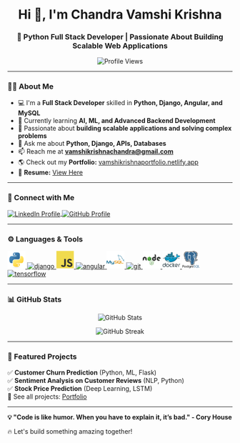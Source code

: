 <h1 align="center">Hi 👋, I'm Chandra Vamshi Krishna</h1>
<h3 align="center">🚀 Python Full Stack Developer | Passionate About Building Scalable Web Applications</h3>

<p align="center">
  <img src="https://komarev.com/ghpvc/?username=vamshikrishnachandra&label=Profile%20Views&color=0e75b6&style=flat" alt="Profile Views" />
</p>

---

### 👨‍💻 About Me
- 💻 I'm a **Full Stack Developer** skilled in **Python, Django, Angular, and MySQL**  
- 🌱 Currently learning **AI, ML, and Advanced Backend Development**  
- 🚀 Passionate about **building scalable applications and solving complex problems**  
- 💬 Ask me about **Python, Django, APIs, Databases**  
- 📫 Reach me at **vamshikrishnachandra@gmail.com**  
- 🌎 Check out my **Portfolio:** [vamshikrishnaportfolio.netlify.app](https://vamshikrishnaportfolio.netlify.app/)  
- 📄 **Resume:** [View Here](https://drive.google.com/file/d/1GFz_RBChMFmOXruRALCG0HU_4LRk61S5/view)  

---

### 🔗 Connect with Me
<p align="left">
<a href="https://www.linkedin.com/in/vamshikrishnachandra/" target="_blank">
    <img align="center" src="https://raw.githubusercontent.com/rahuldkjain/github-profile-readme-generator/master/src/images/icons/Social/linked-in-alt.svg" alt="LinkedIn Profile" height="30" width="40" />
</a>
<a href="https://github.com/vamshikrishnachandra" target="_blank">
    <img align="center" src="https://raw.githubusercontent.com/rahuldkjain/github-profile-readme-generator/master/src/images/icons/Social/github.svg" alt="GitHub Profile" height="30" width="40" />
</a>
</p>

---

### ⚙️ Languages & Tools
<p align="left">
  <a href="https://www.python.org/" target="_blank"> <img src="https://raw.githubusercontent.com/devicons/devicon/master/icons/python/python-original.svg" alt="python" width="40" height="40"/> </a>
  <a href="https://www.djangoproject.com/" target="_blank"> <img src="https://cdn.worldvectorlogo.com/logos/django.svg" alt="django" width="40" height="40"/> </a>
  <a href="https://www.javascript.com/" target="_blank"> <img src="https://raw.githubusercontent.com/devicons/devicon/master/icons/javascript/javascript-original.svg" alt="javascript" width="40" height="40"/> </a>
  <a href="https://angular.io/" target="_blank"> <img src="https://angular.io/assets/images/logos/angular/angular.svg" alt="angular" width="40" height="40"/> </a>
  <a href="https://www.mysql.com/" target="_blank"> <img src="https://raw.githubusercontent.com/devicons/devicon/master/icons/mysql/mysql-original-wordmark.svg" alt="mysql" width="40" height="40"/> </a>
  <a href="https://git-scm.com/" target="_blank"> <img src="https://www.vectorlogo.zone/logos/git-scm/git-scm-icon.svg" alt="git" width="40" height="40"/> </a>
  <a href="https://nodejs.org/" target="_blank"> <img src="https://raw.githubusercontent.com/devicons/devicon/master/icons/nodejs/nodejs-original-wordmark.svg" alt="nodejs" width="40" height="40"/> </a>
  <a href="https://www.docker.com/" target="_blank"> <img src="https://raw.githubusercontent.com/devicons/devicon/master/icons/docker/docker-original-wordmark.svg" alt="docker" width="40" height="40"/> </a>
  <a href="https://www.postgresql.org/" target="_blank"> <img src="https://raw.githubusercontent.com/devicons/devicon/master/icons/postgresql/postgresql-original-wordmark.svg" alt="postgresql" width="40" height="40"/> </a>
  <a href="https://www.tensorflow.org/" target="_blank"> <img src="https://www.vectorlogo.zone/logos/tensorflow/tensorflow-icon.svg" alt="tensorflow" width="40" height="40"/> </a>
</p>

---

### 📊 GitHub Stats
<p align="center">
  <img src="https://github-readme-stats.vercel.app/api?username=vamshikrishnachandra&show_icons=true&theme=tokyonight" alt="GitHub Stats" />
</p>

<p align="center">
  <img src="https://github-readme-streak-stats.herokuapp.com/?user=vamshikrishnachandra&theme=tokyonight" alt="GitHub Streak" />
</p>

---

### 🚀 Featured Projects  
✅ **Customer Churn Prediction** (Python, ML, Flask)  
✅ **Sentiment Analysis on Customer Reviews** (NLP, Python)  
✅ **Stock Price Prediction** (Deep Learning, LSTM)  
📌 See all projects: [Portfolio](https://vamshikrishnaportfolio.netlify.app/)  

---

**💡 "Code is like humor. When you have to explain it, it’s bad." - Cory House**  

🔥 Let's build something amazing together!  

